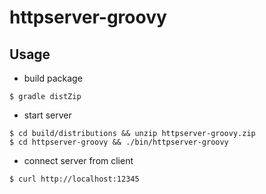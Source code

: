 # httpserver-groovy

## Usage

- build package

```
$ gradle distZip
```

- start server

```
$ cd build/distributions && unzip httpserver-groovy.zip
$ cd httpserver-groovy && ./bin/httpserver-groovy
```

- connect server from client

```
$ curl http://localhost:12345
```
